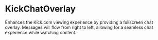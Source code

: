 # KickChatOverlay
Enhances the Kick.com viewing experience by providing a fullscreen chat overlay. Messages will flow from right to left, allowing for a seamless chat experience while watching content.
